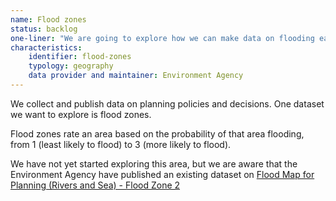 ```yaml
---
name: Flood zones
status: backlog
one-liner: "We are going to explore how we can make data on flooding easier to find, use and trust."
characteristics:
    identifier: flood-zones
    typology: geography
    data provider and maintainer: Environment Agency
---
```


We collect and publish data on planning policies and decisions. One dataset we want to explore is flood zones.

Flood zones rate an area based on the probability of that area flooding, from 1 (least likely to flood) to 3 (more likely to flood).

We have not yet started exploring this area, but we are aware that the Environment Agency have published an existing dataset on [Flood Map for Planning (Rivers and Sea) - Flood Zone 2](https://data.gov.uk/dataset/cf494c44-05cd-4060-a029-35937970c9c6/flood-map-for-planning-rivers-and-sea-flood-zone-2)
